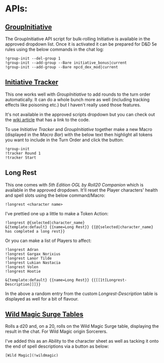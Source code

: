 # APIs:
## [GroupInitiative](https://wiki.roll20.net/Script:Group_Initiative)
The GroupInitiative API script for bulk-rolling Initiative is available in the approved dropdown list. Once it is activated it can be prepared for D&D 5e rules using the below commands in the chat log:

```
!group-init --del-group 1
!group-init --add-group --Bare initiative_bonus|current
!group-init --add-group --Bare npcd_dex_mod|current
```

## [Initiative Tracker](https://wiki.roll20.net/Script:Initiative_Tracker)
This one works well with _GroupInitiative_ to add rounds to the turn order automatically. It can do a whole bunch more as well (including tracking effects like poisoning etc.) but I haven't really used those features.  
  
It's not available in the approved scripts dropdown but you can check out the [wiki article](https://wiki.roll20.net/Script:Initiative_Tracker) that has a link to the code.

To use _Initiative Tracker_ and _GroupInitiative_ together make a new Macro (displayed in the _Macro Bar_) with the below text then highlight all tokens you want to include in the Turn Order and click the button:
```
!group-init
!tracker Round 1
!tracker Start
```

## Long Rest
This one comes with _5th Edition OGL by Roll20 Companion_ which is available in the approved dropdown. It'll reset the Player characters' health and spell slots using the below command/Macro:

`!longrest <character name>`

I've prettied one up a little to make a Token Action:
```
!longrest @{selected|character_name}
&{template:default} {{name=Long Rest}} {{@{selected|character_name} has completed a long rest}}
```
Or you can make a list of Players to affect:
```
!longrest Adran
!longrest Gargax Norixius
!longrest Lanor Tilde
!longrest Lukian Nastacia
!longrest Volen
!longrest Hootie

&{template:default} {{name=Long Rest}} {{[[1t[Longrest-Description]]]}}
```
In the above a random entry from the custom _Longrest-Description_ table is displayed as well for a bit of flavour.

## [Wild Magic Surge Tables](https://github.com/jfflbnntt/roll20-api-scripts/tree/master/WildMagicSurgeTables)
Rolls a d20 and, on a 20, rolls on the Wild Magic Surge table, displaying the result in the chat. For Wild Magic origin Sorcerers.

I've added this as an Ability to the character sheet as well as tacking it onto the end of spell descriptions via a button as below:

`[Wild Magic](!wildmagic)`